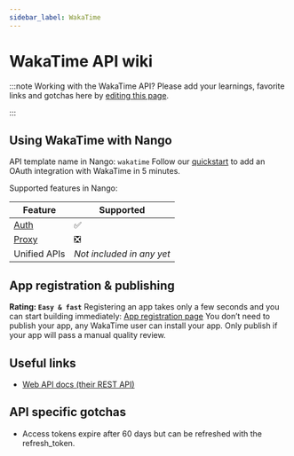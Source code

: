 ```yaml
---
sidebar_label: WakaTime
---
```


# WakaTime API wiki

:::note Working with the WakaTime API?
Please add your learnings, favorite links and gotchas here by [editing this page](https://github.com/nangohq/nango/tree/master/docs/docs/providers/wakatime.md).

:::

## Using WakaTime with Nango

API template name in Nango: `wakatime`
Follow our [quickstart](../quickstart.md) to add an OAuth integration with WakaTime in 5 minutes.

Supported features in Nango:

| Feature                            | Supported                 |
| ---------------------------------- | ------------------------- |
| [Auth](/nango-auth/core-concepts)  | ✅                        |
| [Proxy](/nango-unified-apis/proxy) | ❎                        |
| Unified APIs                       | _Not included in any yet_ |

## App registration & publishing

**Rating: `Easy & fast`**
Registering an app takes only a few seconds and you can start building immediately: [App registration page](https://wakatime.com/apps)
You don’t need to publish your app, any WakaTime user can install your app.
Only publish if your app will pass a manual quality review.

## Useful links

-   [Web API docs (their REST API)](https://wakatime.com/developers)

## API specific gotchas

-   Access tokens expire after 60 days but can be refreshed with the refresh_token.
